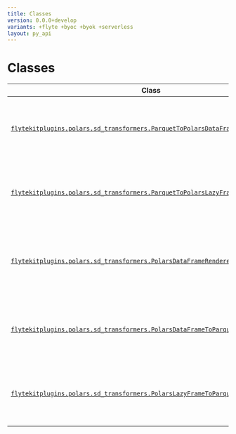 ```yaml
---
title: Classes
version: 0.0.0+develop
variants: +flyte +byoc +byok +serverless
layout: py_api
---
```


# Classes

| Class | Description |
|-|-|
| [`flytekitplugins.polars.sd_transformers.ParquetToPolarsDataFrameDecodingHandler`](../packages/flytekitplugins.polars.sd_transformers#flytekitpluginspolarssd_transformersparquettopolarsdataframedecodinghandler) |Helper class that provides a standard way to create an ABC using. |
| [`flytekitplugins.polars.sd_transformers.ParquetToPolarsLazyFrameDecodingHandler`](../packages/flytekitplugins.polars.sd_transformers#flytekitpluginspolarssd_transformersparquettopolarslazyframedecodinghandler) |Helper class that provides a standard way to create an ABC using. |
| [`flytekitplugins.polars.sd_transformers.PolarsDataFrameRenderer`](../packages/flytekitplugins.polars.sd_transformers#flytekitpluginspolarssd_transformerspolarsdataframerenderer) |The Polars DataFrame summary statistics are rendered as an HTML table. |
| [`flytekitplugins.polars.sd_transformers.PolarsDataFrameToParquetEncodingHandler`](../packages/flytekitplugins.polars.sd_transformers#flytekitpluginspolarssd_transformerspolarsdataframetoparquetencodinghandler) |Helper class that provides a standard way to create an ABC using. |
| [`flytekitplugins.polars.sd_transformers.PolarsLazyFrameToParquetEncodingHandler`](../packages/flytekitplugins.polars.sd_transformers#flytekitpluginspolarssd_transformerspolarslazyframetoparquetencodinghandler) |Helper class that provides a standard way to create an ABC using. |
